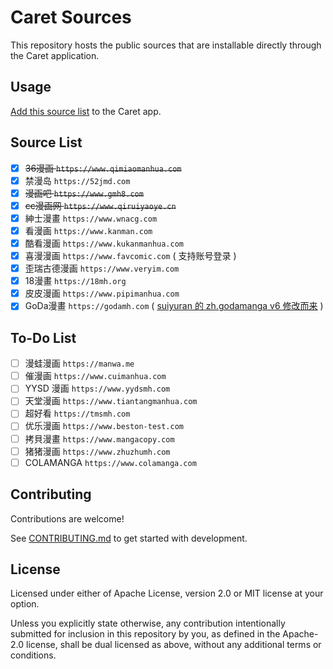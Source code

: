 # Caret Sources
This repository hosts the public sources that are installable directly through the Caret application.

## Usage
[Add this source list](https://caret.uvov.com/add-source-list/?url=https://raw.githubusercontent.com/AppleManga/zh-sources/gh-pages/) to the Caret app.

## Source List

- [x] ~~36漫画 `https://www.qimiaomanhua.com`~~
- [x] 禁漫岛 `https://52jmd.com`
- [x] ~~漫画吧 `https://www.gmh8.com`~~
- [x] ~~cc漫画网 `https://www.qiruiyaoye.cn`~~
- [x] 紳士漫畫 `https://www.wnacg.com`
- [x] 看漫画 `https://www.kanman.com`
- [x] 酷看漫画 `https://www.kukanmanhua.com`
- [x] 喜漫漫画 `https://www.favcomic.com` ( 支持账号登录 )
- [x] 歪瑞古德漫画 `https://www.veryim.com`
- [x] 18漫畫 `https://18mh.org`
- [x] 皮皮漫画 `https://www.pipimanhua.com`
- [x] GoDa漫畫 `https://godamh.com` ( [suiyuran 的 zh.godamanga v6 修改而来](https://github.com/suiyuran/aidoku-zh-sources/tree/main/src/rust/zh.godamanga) )

## To-Do List

- [ ] 漫蛙漫画 `https://manwa.me`
- [ ] 催漫画 `https://www.cuimanhua.com`
- [ ] YYSD 漫画 `https://www.yydsmh.com`
- [ ] 天堂漫画 `https://www.tiantangmanhua.com`
- [ ] 超好看 `https://tmsmh.com`
- [ ] 优乐漫画 `https://www.beston-test.com`
- [ ] 拷貝漫畫 `https://www.mangacopy.com`
- [ ] 猪猪漫画 `https://www.zhuzhumh.com`
- [ ] COLAMANGA `https://www.colamanga.com`

## Contributing
Contributions are welcome!

See [CONTRIBUTING.md](./.github/CONTRIBUTING.md) to get started with development.

## License
Licensed under either of Apache License, version 2.0 or MIT license at your option.

Unless you explicitly state otherwise, any contribution intentionally submitted for inclusion in this repository by you, as defined in the Apache-2.0 license, shall be dual licensed as above, without any additional terms or conditions.

